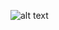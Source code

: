 ![alt text](https://raw.githubusercontent.com/HARPgroup/hydro-tools/new/jk_10.1.18/examples/DEMO_MAP.png)
